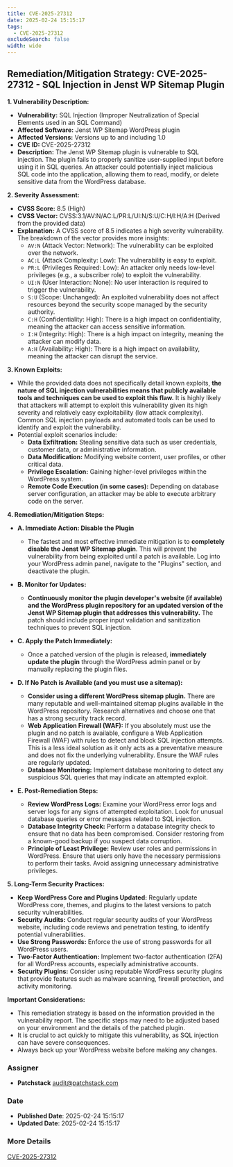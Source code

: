 ```yaml
---
title: CVE-2025-27312
date: 2025-02-24 15:15:17
tags:
  - CVE-2025-27312
excludeSearch: false
width: wide
---
```


## Remediation/Mitigation Strategy: CVE-2025-27312 - SQL Injection in Jenst WP Sitemap Plugin

**1. Vulnerability Description:**

*   **Vulnerability:** SQL Injection (Improper Neutralization of Special Elements used in an SQL Command)
*   **Affected Software:** Jenst WP Sitemap WordPress plugin
*   **Affected Versions:** Versions up to and including 1.0
*   **CVE ID:** CVE-2025-27312
*   **Description:** The Jenst WP Sitemap plugin is vulnerable to SQL injection.  The plugin fails to properly sanitize user-supplied input before using it in SQL queries. An attacker could potentially inject malicious SQL code into the application, allowing them to read, modify, or delete sensitive data from the WordPress database.

**2. Severity Assessment:**

*   **CVSS Score:** 8.5 (High)
*   **CVSS Vector:** CVSS:3.1/AV:N/AC:L/PR:L/UI:N/S:U/C:H/I:H/A:H  (Derived from the provided data)
*   **Explanation:**  A CVSS score of 8.5 indicates a high severity vulnerability. The breakdown of the vector provides more insights:
    *   `AV:N` (Attack Vector: Network):  The vulnerability can be exploited over the network.
    *   `AC:L` (Attack Complexity: Low): The vulnerability is easy to exploit.
    *   `PR:L` (Privileges Required: Low):  An attacker only needs low-level privileges (e.g., a subscriber role) to exploit the vulnerability.
    *   `UI:N` (User Interaction: None): No user interaction is required to trigger the vulnerability.
    *   `S:U` (Scope: Unchanged): An exploited vulnerability does not affect resources beyond the security scope managed by the security authority.
    *   `C:H` (Confidentiality: High):  There is a high impact on confidentiality, meaning the attacker can access sensitive information.
    *   `I:H` (Integrity: High):  There is a high impact on integrity, meaning the attacker can modify data.
    *   `A:H` (Availability: High):  There is a high impact on availability, meaning the attacker can disrupt the service.

**3. Known Exploits:**

*   While the provided data does not specifically detail known exploits, **the nature of SQL injection vulnerabilities means that publicly available tools and techniques can be used to exploit this flaw.** It is highly likely that attackers will attempt to exploit this vulnerability given its high severity and relatively easy exploitability (low attack complexity).  Common SQL injection payloads and automated tools can be used to identify and exploit the vulnerability.
*   Potential exploit scenarios include:
    *   **Data Exfiltration:**  Stealing sensitive data such as user credentials, customer data, or administrative information.
    *   **Data Modification:**  Modifying website content, user profiles, or other critical data.
    *   **Privilege Escalation:** Gaining higher-level privileges within the WordPress system.
    *   **Remote Code Execution (in some cases):** Depending on database server configuration, an attacker may be able to execute arbitrary code on the server.

**4. Remediation/Mitigation Steps:**

*   **A.  Immediate Action: Disable the Plugin**

    *   The fastest and most effective immediate mitigation is to **completely disable the Jenst WP Sitemap plugin**.  This will prevent the vulnerability from being exploited until a patch is available.  Log into your WordPress admin panel, navigate to the "Plugins" section, and deactivate the plugin.

*   **B.  Monitor for Updates:**

    *   **Continuously monitor the plugin developer's website (if available) and the WordPress plugin repository for an updated version of the Jenst WP Sitemap plugin that addresses this vulnerability.**  The patch should include proper input validation and sanitization techniques to prevent SQL injection.

*   **C.  Apply the Patch Immediately:**

    *   Once a patched version of the plugin is released, **immediately update the plugin** through the WordPress admin panel or by manually replacing the plugin files.

*   **D.  If No Patch is Available (and you must use a sitemap):**

    *   **Consider using a different WordPress sitemap plugin.** There are many reputable and well-maintained sitemap plugins available in the WordPress repository.  Research alternatives and choose one that has a strong security track record.
    *   **Web Application Firewall (WAF):**  If you absolutely must use the plugin and no patch is available, configure a Web Application Firewall (WAF) with rules to detect and block SQL injection attempts.  This is a less ideal solution as it only acts as a preventative measure and does not fix the underlying vulnerability.  Ensure the WAF rules are regularly updated.
    *   **Database Monitoring:** Implement database monitoring to detect any suspicious SQL queries that may indicate an attempted exploit.

*   **E.  Post-Remediation Steps:**

    *   **Review WordPress Logs:** Examine your WordPress error logs and server logs for any signs of attempted exploitation. Look for unusual database queries or error messages related to SQL injection.
    *   **Database Integrity Check:** Perform a database integrity check to ensure that no data has been compromised.  Consider restoring from a known-good backup if you suspect data corruption.
    *   **Principle of Least Privilege:**  Review user roles and permissions in WordPress.  Ensure that users only have the necessary permissions to perform their tasks. Avoid assigning unnecessary administrative privileges.

**5. Long-Term Security Practices:**

*   **Keep WordPress Core and Plugins Updated:**  Regularly update WordPress core, themes, and plugins to the latest versions to patch security vulnerabilities.
*   **Security Audits:** Conduct regular security audits of your WordPress website, including code reviews and penetration testing, to identify potential vulnerabilities.
*   **Use Strong Passwords:** Enforce the use of strong passwords for all WordPress users.
*   **Two-Factor Authentication:** Implement two-factor authentication (2FA) for all WordPress accounts, especially administrative accounts.
*   **Security Plugins:**  Consider using reputable WordPress security plugins that provide features such as malware scanning, firewall protection, and activity monitoring.

**Important Considerations:**

*   This remediation strategy is based on the information provided in the vulnerability report.  The specific steps may need to be adjusted based on your environment and the details of the patched plugin.
*   It is crucial to act quickly to mitigate this vulnerability, as SQL injection can have severe consequences.
*   Always back up your WordPress website before making any changes.

### Assigner
- **Patchstack** <audit@patchstack.com>

### Date
- **Published Date**: 2025-02-24 15:15:17
- **Updated Date**: 2025-02-24 15:15:17

### More Details
[CVE-2025-27312](https://www.cvedetails.com/cve/CVE-2025-27312)